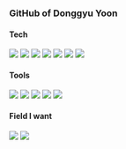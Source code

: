 ### GitHub of Donggyu Yoon

#### Tech
<img src="https://img.shields.io/badge/HTML-e34c26?style=flat&logo=HTML5&logoColor=white"/> <img src="https://img.shields.io/badge/CSS-2965f1?style=flat&logo=CSS3&logoColor=white"/> <img src="https://img.shields.io/badge/Scss-cc6699?style=flat&logo=SASS&logoColor=white"/> <img src="https://img.shields.io/badge/Javascript-F0DB4F?style=flat&logo=Javascript&logoColor=white"/> <img src="https://img.shields.io/badge/React-1c2c4c?style=flat&logo=React&logoColor=88dded"/> <img src="https://img.shields.io/badge/Redux-764abc?style=flat&logo=Redux&logoColor=ffffff"/> <img src="https://img.shields.io/badge/Firebase-2C384A?style=flat&logo=Firebase&logoColor=FFCA28"/>
#### Tools
<img src="https://img.shields.io/badge/Adobe%20Photoshop-31a8ff?style=flat&logo=Adobe%20Photoshop&logoColor=001e36"/> <img src="https://img.shields.io/badge/Adobe%20XD-ff61f6?style=flat&logo=Adobe%20XD&logoColor=470137"/> <img src="https://img.shields.io/badge/Figma-A259FF?style=flat&logo=Figma&logoColor=white"/> <img src="https://img.shields.io/badge/Git-F1502F?style=flat&logo=git&logoColor=white"/> <img src="https://img.shields.io/badge/GitHub-211F1F?style=flat&logo=github&logoColor=white"/>
#### Field I want
<img src="https://img.shields.io/badge/-Front--End%20Engineer-D3D3D3"/> <img src="https://img.shields.io/badge/-UI/UX%20Designer-FFFFF0"/>
